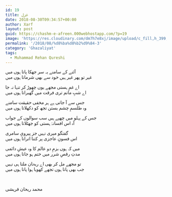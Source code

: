 ```yaml
---
id: 19
title: غزل
date: 2018-08-30T09:34:57+00:00
author: Xarf
layout: post
guid: https://chashm-e-afreen.000webhostapp.com/?p=19
image: 'https://res.cloudinary.com/dm7h7e8xj/image/upload/c_fill,h_399,w_760/v1501268554/sunrise_ttb9nk.jpg'
permalink: '/2018/08/%d8%ba%d8%b2%d9%84-3'
category: 'Ghazaliyat'
tags:
  - Muhammad Rehan Qureshi
---
```

<span style="font-family: Mehr;">آئنے کے سامنے یہ سر جھکا پاتا ہوں میں</span>  
<span style="font-family: Mehr;">غیر تو پھر غیر ہیں خود سے بھی شرماتا ہوں میں</span>

<span style="font-family: Mehr;">اے غمِ ہستی مجھے یوں چھوڑ کر تنہا نہ جا</span>  
<span style="font-family: Mehr;">اے شبِ ماتم تری فرقت میں گھبراتا ہوں میں</span>

<span style="font-family: Mehr;">جس سے آ جاتی ہے ہر مخفی حقیقت سامنے</span>  
<span style="font-family: Mehr;">وہ طلسمِ چشم بستن تجھ کو دکھلاتا ہوں میں</span>

<span style="font-family: Mehr;">جس کے پہلو میں چھپے ہیں سب سوالوں کے جواب</span>  
<span style="font-family: Mehr;">آہ اس افسانۂ ہستی کو جھٹلاتا ہوں میں</span>

<span style="font-family: Mehr;">گفتگو میری نہیں جز پیرویِ سامری</span>  
<span style="font-family: Mehr;">اس فسونِ عاجزی پر کتنا اتراتا ہوں میں</span>

<span style="font-family: Mehr;">میں کہ ہوں بزمِ دو عالم کا وہ عیشِ دائمی</span>  
<span style="font-family: Mehr;">مدتِ رقصِ شرر میں ختم ہو جاتا ہوں میں</span>

<span style="font-family: Mehr;">تو مجھے مل کر بھی اے ریحؔان ملتا ہی نہیں</span>  
<span style="font-family: Mehr;">جب بھی پاتا ہوں تجھے کھویا ہوا پاتا ہوں میں</span>

&nbsp;

<span style="font-family: Mehr;">محمد ریحان قریشی</span>